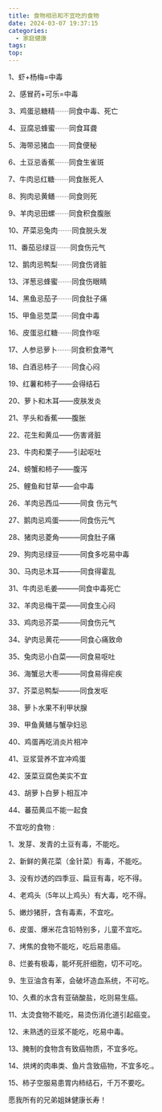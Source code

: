 ```yaml
---
title: 食物相忌和不宜吃的食物
date: 2024-03-07 19:37:15
categories:
  - 家庭健康
tags:
top:
---
```

1、虾+杨梅=中毒 

2、感冒药+可乐=中毒 

3、鸡蛋忌糖精┄┄同食中毒、死亡 

4、豆腐忌蜂蜜┄┄同食耳聋 

5、海带忌猪血┄┄同食便秘 
<!--more-->

6、土豆忌香蕉┄┄同食生雀斑 

7、牛肉忌红糖┄┄同食胀死人 

8、狗肉忌黄鳝┄┄同食则死 

9、羊肉忌田螺┄┄同食积食腹胀 

10、芹菜忌兔肉┄┄同食脱头发 

11、番茄忌绿豆┄┄同食伤元气

12、鹅肉忌鸭梨┄┄同食伤肾脏 

13、洋葱忌蜂蜜┄┄同食伤眼睛

14、黑鱼忌茄子┄┄同食肚子痛 

15、甲鱼忌苋菜┄┄同食中毒 

16、皮蛋忌红糖┄┄同食作呕 

17、人参忌萝卜┄┄同食积食滞气 

18、白酒忌柿子┄┄同食心闷 

19、红薯和柿子——会得结石 

20、萝卜和木耳——皮肤发炎

21、芋头和香蕉——腹胀 

22、花生和黄瓜——伤害肾脏 

23、牛肉和栗子——引起呕吐 

24、螃蟹和柿子——腹泻 

25、鲤鱼和甘草——会中毒

26、羊肉忌西瓜———同食 伤元气 

27、鹅肉忌鸡蛋———同食伤元气 

28、猪肉忌菱角———同食肚子痛 

29、狗肉忌绿豆———同食多吃易中毒 

30、马肉忌木耳———同食得霍乱 

31、牛肉忌毛姜———同食中毒死亡 

32、羊肉忌梅干菜——同食生心闷

33、鸡肉忌芥菜———同食伤元气

34、驴肉忌黄花———同食心痛致命 

35、兔肉忌小白菜——同食易呕吐 

36、海蟹忌大枣———同食易得疟疾

37、芥菜忌鸭梨———同食发呕 

38、萝卜水果不利甲状腺

39、甲鱼黄鳝与蟹孕妇忌 

40、鸡蛋再吃消炎片相冲

41、豆浆营养不宜冲鸡蛋

42、菠菜豆腐色美实不宜

43、胡萝卜白萝卜相互冲

44、蕃茄黄瓜不能一起食

不宜吃的食物 :

1、发芽、发青的土豆有毒，不能吃。 

2、新鲜的黄花菜（金针菜）有毒，不能吃。

3、没有炒透的四季豆、扁豆有毒，吃不得。 

4、老鸡头（5年以上鸡头）有大毒，吃不得。

5、嫩炒猪肝，含有毒素，不宜吃。 

6、皮蛋、爆米花含铅特别多，儿童不宜吃。 

7、烤焦的食物不能吃，吃后易患癌。

8、烂姜有极毒，能坏死肝细胞，切不可吃。

9、生豆油含有苯，会破坏造血系统，不可吃。 

10、久煮的水含有亚硝酸盐，吃则易生癌。 

11、太烫食物不能吃，易烫伤消化道引起癌变。 

12、未熟透的豆浆不能吃，吃易中毒。 

13、腌制的食物含有致癌物质，不宜多吃。 

14、烘烤的肉串类、鱼片含致癌物，不宜多吃.。 

15、柿子空服易患胃内柿结石，千万不要吃。

愿我所有的兄弟姐妹健康长寿！